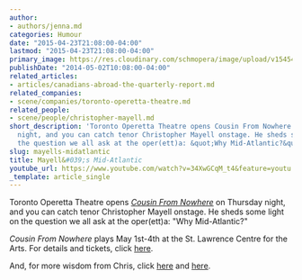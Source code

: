 ```yaml
---
author:
- authors/jenna.md
categories: Humour
date: "2015-04-23T21:08:00-04:00"
lastmod: "2015-04-23T21:08:00-04:00"
primary_image: https://res.cloudinary.com/schmopera/image/upload/v1545409169/media/webhook-uploads/1429837682954/MayellMidAtlantic.png
publishDate: "2014-05-02T10:08:00-04:00"
related_articles:
- articles/canadians-abroad-the-quarterly-report.md
related_companies:
- scene/companies/toronto-operetta-theatre.md
related_people:
- scene/people/christopher-mayell.md
short_description: 'Toronto Operetta Theatre opens Cousin From Nowhere on Thursday
  night, and you can catch tenor Christopher Mayell onstage. He sheds some light on
  the question we all ask at the oper(ett)a: &quot;Why Mid-Atlantic?&quot;'
slug: mayells-midatlantic
title: Mayell&#039;s Mid-Atlantic
youtube_url: https://www.youtube.com/watch?v=34XwGCqM_t4&feature=youtu.be
_template: article_single
---
```


Toronto Operetta Theatre opens [_Cousin From Nowhere_](https://boxoffice.stlc.com/public/show.asp?shcode=944) on Thursday night, and you can catch tenor Christopher Mayell onstage. He sheds some light on the question we all ask at the oper(ett)a: "Why Mid-Atlantic?"

_Cousin From Nowhere_ plays May 1st-4th at the St. Lawrence Centre for the Arts. For details and tickets, click [here](https://boxoffice.stlc.com/public/show.asp?shcode=944).

And, for more wisdom from Chris, click [here](/two-tenors-youtube-comments/) and [here](/on-the-recording-of-opera-singers/).
